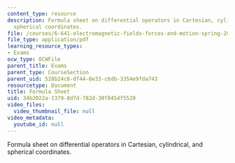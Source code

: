 ```yaml
---
content_type: resource
description: Formula sheet on differential operators in Cartesian, cylindrical, and
  spherical coordinates.
file: /courses/6-641-electromagnetic-fields-forces-and-motion-spring-2009/34b2022a13798d7d782d30f8454f5520_MIT6_641s09_study02.pdf
file_type: application/pdf
learning_resource_types:
- Exams
ocw_type: OCWFile
parent_title: Exams
parent_type: CourseSection
parent_uid: 528b24c6-df44-6e33-c6db-3354e9fda743
resourcetype: Document
title: Formula Sheet
uid: 34b2022a-1379-8d7d-782d-30f8454f5520
video_files:
  video_thumbnail_file: null
video_metadata:
  youtube_id: null
---
```

Formula sheet on differential operators in Cartesian, cylindrical, and spherical coordinates.

